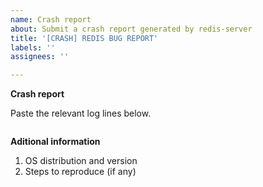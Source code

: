 ```yaml
---
name: Crash report
about: Submit a crash report generated by redis-server
title: '[CRASH] REDIS BUG REPORT'
labels: ''
assignees: ''

---
```


**Crash report**

Paste the relevant log lines below.

```
```

**Aditional information**

1. OS distribution and version
2. Steps to reproduce (if any)
